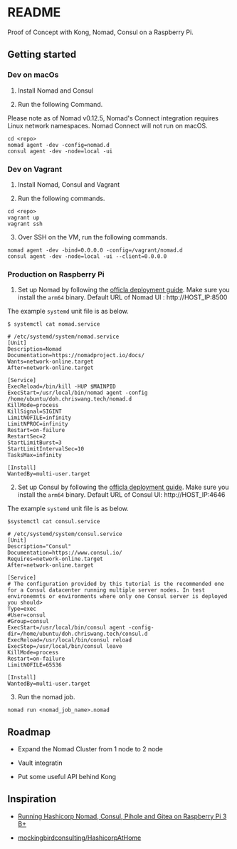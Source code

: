 # README

Proof of Concept with Kong, Nomad, Consul on a Raspberry Pi.

## Getting started

### Dev on macOs
1. Install Nomad and Consul

2. Run the following Command.

Please note as of Nomad v0.12.5, Nomad's Connect integration requires Linux network namespaces. Nomad Connect will not run on macOS.

```
cd <repo>
nomad agent -dev -config=nomad.d
consul agent -dev -node=local -ui 
```


### Dev on Vagrant
1. Install Nomad, Consul and Vagrant

2. Run the following commands.

```
cd <repo>
vagrant up
vagrant ssh
```

3. Over SSH on the VM, run the following commands. 

```
nomad agent -dev -bind=0.0.0.0 -config=/vagrant/nomad.d
consul agent -dev -node=local -ui --client=0.0.0.0
```


### Production on Raspberry Pi

1. Set up Nomad by following the [officla deployment guide](https://learn.hashicorp.com/tutorials/nomad/production-deployment-guide-vm-with-consul). Make sure you install the `arm64` binary. Default URL of Nomad UI : http://HOST_IP:8500

The example `systemd` unit file is as below.

```
$ systemctl cat nomad.service

# /etc/systemd/system/nomad.service
[Unit]
Description=Nomad
Documentation=https://nomadproject.io/docs/
Wants=network-online.target
After=network-online.target

[Service]
ExecReload=/bin/kill -HUP $MAINPID
ExecStart=/usr/local/bin/nomad agent -config /home/ubuntu/doh.chriswang.tech/nomad.d
KillMode=process
KillSignal=SIGINT
LimitNOFILE=infinity
LimitNPROC=infinity
Restart=on-failure
RestartSec=2
StartLimitBurst=3
StartLimitIntervalSec=10
TasksMax=infinity

[Install]
WantedBy=multi-user.target
```


2. Set up Consul by following the [officla deployment guide](https://learn.hashicorp.com/tutorials/consul/deployment-guide). Make sure you install the `arm64` binary. Default URL of Consul UI: http://HOST_IP:4646

The example `systemd` unit file is as below.

```
$systemctl cat consul.service

# /etc/systemd/system/consul.service
[Unit]
Description="Consul"
Documentation=https://www.consul.io/
Requires=network-online.target
After=network-online.target

[Service]
# The configuration provided by this tutorial is the recommended one for a Consul datacenter running multiple server nodes. In test environemnts or environments where only one Consul server is deployed you should>
Type=exec
#User=consul
#Group=consul
ExecStart=/usr/local/bin/consul agent -config-dir=/home/ubuntu/doh.chriswang.tech/consul.d
ExecReload=/usr/local/bin/consul reload
ExecStop=/usr/local/bin/consul leave
KillMode=process
Restart=on-failure
LimitNOFILE=65536

[Install]
WantedBy=multi-user.target
```

3.  Run the nomad job.
```
nomad run <nomad_job_name>.nomad
```

## Roadmap

* Expand the Nomad Cluster from 1 node to 2 node

* Vault integratin

* Put some useful API behind Kong


## Inspiration

* [Running Hashicorp Nomad, Consul, Pihole and Gitea on Raspberry Pi 3 B+](https://medium.com/swlh/running-hashicorp-nomad-consul-pihole-and-gitea-on-raspberry-pi-3-b-f3f0d66c907)

* [mockingbirdconsulting/HashicorpAtHome](https://github.com/mockingbirdconsulting/HashicorpAtHome)